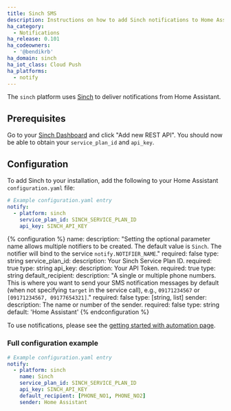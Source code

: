 ```yaml
---
title: Sinch SMS
description: Instructions on how to add Sinch notifications to Home Assistant.
ha_category:
  - Notifications
ha_release: 0.101
ha_codeowners:
  - '@bendikrb'
ha_domain: sinch
ha_iot_class: Cloud Push
ha_platforms:
  - notify
---
```


The `sinch` platform uses [Sinch](https://www.sinch.com/products/messaging/sms/) to deliver notifications from Home Assistant.

## Prerequisites

Go to your [Sinch Dashboard](https://dashboard.sinch.com/sms/api/rest) and click "Add new REST API". You should now be able to obtain your `service_plan_id` and `api_key`.

## Configuration

To add Sinch to your installation, add the following to your Home Assistant `configuration.yaml` file:

```yaml
# Example configuration.yaml entry
notify:
  - platform: sinch
    service_plan_id: SINCH_SERVICE_PLAN_ID
    api_key: SINCH_API_KEY
```

{% configuration %}
name:
  description: "Setting the optional parameter name allows multiple notifiers to be created. The default value is `Sinch`. The notifier will bind to the service `notify.NOTIFIER_NAME`."
  required: false
  type: string
service_plan_id:
  description: Your Sinch Service Plan ID.
  required: true
  type: string
api_key:
  description: Your API Token.
  required: true
  type: string
default_recipient:
  description: "A single or multiple phone numbers. This is where you want to send your SMS notification messages by default (when not specifying `target` in the service call), e.g., `09171234567` or `[09171234567, 09177654321]`."
  required: false
  type: [string, list]
sender:
  description: The name or number of the sender.
  required: false
  type: string
  default: 'Home Assistant'
{% endconfiguration %}

To use notifications, please see the [getting started with automation page](/getting-started/automation/).

### Full configuration example

```yaml
# Example configuration.yaml entry
notify:
  - platform: sinch
    name: Sinch
    service_plan_id: SINCH_SERVICE_PLAN_ID
    api_key: SINCH_API_KEY
    default_recipient: [PHONE_NO1, PHONE_NO2]
    sender: Home Assistant
```
